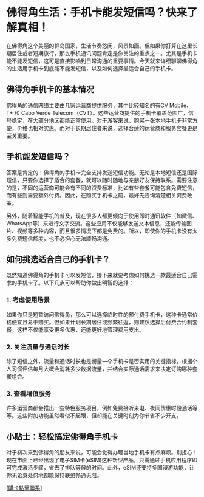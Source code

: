 # 佛得角生活：手机卡能发短信吗？快来了解真相！

在佛得角这个美丽的群岛国家，生活节奏悠闲，风景如画。但如果你打算在这里长期居住或者短期旅行，那么手机通讯问题肯定是你关注的重点之一。尤其是手机卡能不能发短信，这可是直接影响到日常沟通的重要事情。今天就来详细聊聊佛得角的生活用手机卡到底能不能发短信，以及如何选择最适合自己的手机卡。

## 佛得角手机卡的基本情况

佛得角的通信网络主要由几家运营商提供服务，其中比较知名的有CV Mobile、T+ 和 Cabo Verde Telecom（CVT）。这些运营商提供的手机卡覆盖范围广，信号稳定，在大部分地区都能正常使用。对于游客来说，购买一张本地手机卡非常方便，价格也相对实惠。而对于长期居住者来说，选择合适的运营商和服务套餐更是至关重要。

## 手机能发短信吗？

答案是肯定的！佛得角的手机卡完全支持发送短信功能。无论是本地短信还是国际短信，只要你选择了适合的套餐，就可以随时随地与亲朋好友保持联系。需要注意的是，不同的运营商可能会有不同的资费标准，比如有些套餐可能包含免费短信，而有些则需要额外付费。因此，在购买手机卡之前，最好先咨询清楚相关资费政策。

另外，随着智能手机的普及，现在很多人都更倾向于使用即时通讯软件（如微信、WhatsApp等）来进行文字交流。这些应用不仅能够发送文本信息，还能传输图片、视频等多种内容，而且很多情况下都是免费的。所以，即使你的手机卡没有太多免费短信额度，也不必担心无法顺畅沟通。

## 如何挑选适合自己的手机卡？

既然知道佛得角的手机卡可以发短信，接下来就要考虑如何挑选一款最适合自己需求的手机卡了。以下几点可以帮助你做出明智的选择：

### 1. 考虑使用场景
如果你只是短暂访问佛得角，那么可以选择临时性的预付费手机卡，这种卡通常价格便宜且易于购买。但如果计划长期居住或频繁往返，则建议选择后付费合约制套餐，这样不仅能享受更多优惠，还能更好地管理费用支出。

### 2. 关注流量与通话时长
除了短信之外，流量和通话时长也是衡量一个手机卡是否实用的关键指标。根据个人习惯评估每月大概会消耗多少数据流量，并结合实际通话需求来决定订购哪种套餐组合。

### 3. 查看增值服务
许多运营商都会推出一些特色服务项目，例如免费接听来电、夜间优惠时段通话等等。这些附加功能虽然看似不起眼，但却能在关键时刻为你节省不少开支。

## 小贴士：轻松搞定佛得角手机卡

对于初次来到佛得角的朋友来说，可能会觉得办理当地手机卡有点麻烦。别担心！现在市面上已经出现了电子SIM卡(eSIM)这种新型产品，只需通过手机应用程序即可完成激活步骤，省去了排队等候的时间。此外，eSIM还支持多国漫游功能，让你无论身处何地都能保持联络畅通无阻。

[[購卡點擊聯系](https://t.me/s/esim1088)]